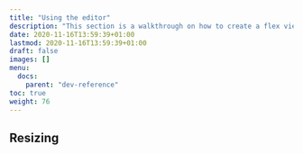 ```yaml
---
title: "Using the editor"
description: "This section is a walkthrough on how to create a flex view using the flex designer."
date: 2020-11-16T13:59:39+01:00
lastmod: 2020-11-16T13:59:39+01:00
draft: false
images: []
menu:
  docs:
    parent: "dev-reference"
toc: true
weight: 76
---
```



## Resizing